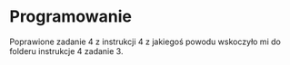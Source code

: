 # Programowanie
Poprawione zadanie 4 z instrukcji 4 z jakiegoś powodu wskoczyło mi do folderu instrukcje 4 zadanie 3.
